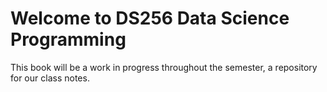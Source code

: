 # Welcome to DS256 Data Science Programming

This book will be a work in progress throughout the semester, a repository for our class notes.

```{tableofcontents}
```
